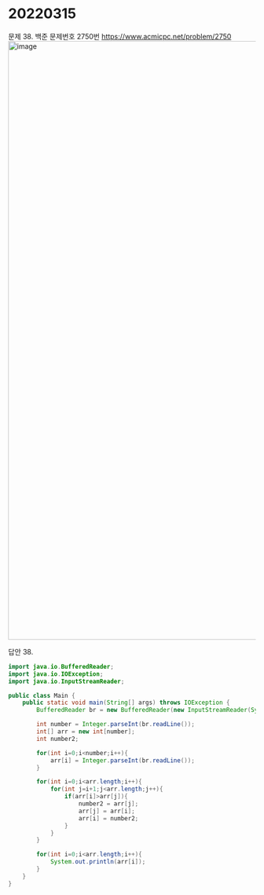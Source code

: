 20220315
========
문제 38. 백준 문제번호 2750번 https://www.acmicpc.net/problem/2750
<br/>
<img width="1219" alt="image" src="https://user-images.githubusercontent.com/65878311/158207543-ef345906-ecef-4569-ada7-f85ffd1948e4.png">


답안 38.
~~~java
import java.io.BufferedReader;
import java.io.IOException;
import java.io.InputStreamReader;

public class Main {
    public static void main(String[] args) throws IOException {
        BufferedReader br = new BufferedReader(new InputStreamReader(System.in));

        int number = Integer.parseInt(br.readLine());
        int[] arr = new int[number];
        int number2;

        for(int i=0;i<number;i++){
            arr[i] = Integer.parseInt(br.readLine());
        }

        for(int i=0;i<arr.length;i++){
            for(int j=i+1;j<arr.length;j++){
                if(arr[i]>arr[j]){
                    number2 = arr[j];
                    arr[j] = arr[i];
                    arr[i] = number2;
                }
            }
        }

        for(int i=0;i<arr.length;i++){
            System.out.println(arr[i]);
        }
    }
}
~~~
